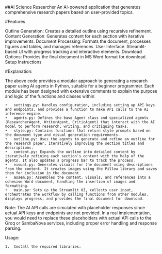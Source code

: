 
##AI Science Researcher
An AI-powered application that generates comprehensive research papers based on user-provided topics.

#Features

Outline Generation: Creates a detailed outline using recursive refinement.
Content Generation: Generates content for each section with iterative improvements.
Document Processing: Formats the document, processes figures and tables, and manages references.
User Interface: Streamlit-based UI with progress tracking and interactive elements.
Download Options: Provides the final document in MS Word format for download.
Setup Instructions

#Explanation:

The above code provides a modular approach to generating a research paper using AI agents in Python, suitable for a beginner programmer. Each module has been designed with extensive comments to explain the purpose and logic of the functions and classes within:

	•	settings.py: Handles configuration, including setting up API keys and endpoints, and provides a function to make API calls to the AI inference engine.
	•	agents.py: Defines the base Agent class and specialized agents (ResearcherAgent, WriterAgent, CriticAgent) that interact with the AI model to perform research, writing, and critiquing tasks.
	•	style.py: Contains functions that return style prompts based on the document type and visual generation requirements.
	•	outline.py: Uses the agents to generate and refine an outline for the research paper, iteratively improving the section titles and descriptions.
	•	content.py: Expands the outline into detailed content by iteratively refining each section’s content with the help of the agents. It also updates a progress bar to track the process.
	•	visual.py: Generates visuals for the document using descriptions from the content. It creates images using the Pillow library and saves them for inclusion in the document.
	•	assem.py: Assembles the content, visuals, and references into a cohesive Word document, handling the insertion of images and formatting.
	•	main.py: Sets up the Streamlit UI, collects user input, orchestrates the workflow by calling functions from other modules, displays progress, and provides the final document for download.

Note: The AI API calls are simulated with placeholder responses since actual API keys and endpoints are not provided. In a real implementation, you would need to replace these placeholders with actual API calls to the Groq or SambaNova services, including proper error handling and response parsing.

Usage:

	1.	Install the required libraries: